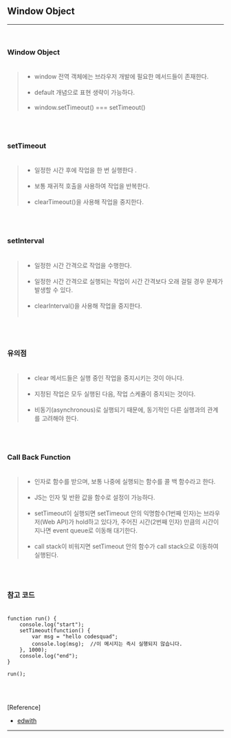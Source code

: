 Window Object
-------------

---

<br>

### Window Object<br><br>

> -	window 전역 객체에는 브라우저 개발에 필요한 메서드들이 존재한다.<br><br>
> -	default 개념으로 표현 생략이 가능하다.<br><br>
> -	window.setTimeout() === setTimeout()

<br><br>

### setTimeout<br><br>

> -	일정한 시간 후에 작업을 한 번 실행한다 .<br><br>
> -	보통 재귀적 호출을 사용하여 작업을 반복한다.<br><br>
> -	clearTimeout()을 사용해 작업을 중지한다.

<br><br>

### setInterval<br><br>

> -	일정한 시간 간격으로 작업을 수행한다.<br><br>
> -	일정한 시간 간격으로 실행되는 작업이 시간 간격보다 오래 걸릴 경우 문제가 발생할 수 있다.<br><br>
> -	clearInterval()을 사용해 작업을 중지한다.<br><br>

<br><br>

### 유의점<br><br>

> -	clear 메서드들은 실행 중인 작업을 중지시키는 것이 아니다.<br><br>
> -	지정된 작업은 모두 실행된 다음, 작업 스케쥴이 중지되는 것이다.<br><br>
> -	비동기(asynchronous)로 실행되기 때문에, 동기적인 다른 실행과의 관계를 고려해야 한다.

<br><br>

### Call Back Function<br><br>

> -	인자로 함수를 받으며, 보통 나중에 실행되는 함수를 콜 백 함수라고 한다.<br><br>
> -	JS는 인자 및 반환 값을 함수로 설정이 가능하다.<br><br>
> -	setTimeout이 실행되면 setTimeout 안의 익명함수(1번째 인자)는 브라우저(Web API)가 hold하고 있다가, 주어진 시간(2번째 인자) 만큼의 시간이 지나면 event queue로 이동해 대기한다.<br><br>
> -	call stack이 비워지면 setTimeout 안의 함수가 call stack으로 이동하여 실행된다.

<br><br>

### 참고 코드<br><br>

```
function run() {
    console.log("start");
    setTimeout(function() {
        var msg = "hello codesquad";
        console.log(msg);  //이 메시지는 즉시 실행되지 않습니다.
    }, 1000);
    console.log("end");
}

run();
```

<br><br>

[Reference]

-	[edwith](https://www.edwith.org/boostcourse-web/lecture/16698/)

---

